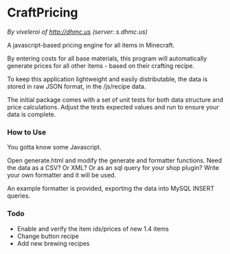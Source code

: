 # CraftPricing

*By viveleroi of http://dhmc.us (server: s.dhmc.us)*

A javascript-based pricing engine for all items in Minecraft.

By entering costs for all base materials, this program will automatically generate prices for all other items - based on their crafting recipe.

To keep this application lightweight and easily distributable, the data is stored in raw JSON format, in the /js/recipe data.

The initial package comes with a set of unit tests for both data structure and price calculations. Adjust the tests expected values and run to ensure your data is complete.

### How to Use

You gotta know some Javascript.

Open generate.html and modify the generate and formatter functions. Need the data as a CSV? Or XML? Or as an sql query for your shop plugin? Write your own formatter and it will be used.

An example formatter is provided, exporting the data into MySQL INSERT queries.


### Todo

- Enable and verify the item ids/prices of new 1.4 items
- Change button recipe
- Add new brewing recipes
